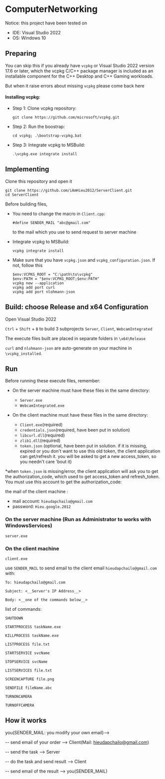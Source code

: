 # ComputerNetworking
Notice: this project have been tested on
  + IDE: Visual Studio 2022
  + OS: Windows 10

## Preparing

You can skip this if you already have `vcpkg` or 
Visual Studio 2022 version 17.6 or later, which the vcpkg C/C++ package manager is included as an installable component for 
the C++ Desktop and C++ Gaming workloads.

But when it raise errors about missing `vcpkg` please come back here

#### Installing vcpkg:

+ Step 1: Clone vcpkg repository:

	```git clone https://github.com/microsoft/vcpkg.git```

+ Step 2: Run the boostrap: 

	```cd vcpkg; .\bootstrap-vcpkg.bat```

+ Step 3: Integrate vcpkg to MSBuild:

  	```.\vcpkg.exe integrate install```


## Implementing
Clone this repository and open it

```
git clone https://github.com/iAmHieu2012/ServerClient.git
cd ServerClient
```
Before building files, 

  + You need to change the macro in `Client.cpp`:

      `#define SENDER_MAIL "abc@gmail.com"`
    
    to the mail which you use to send request to server machine

  + Integrate vcpkg to MSBuild:
	```
 	vcpkg integrate install
	```

  + Make sure that you have `vcpkg.json` and `vcpkg_configuration.json`. If not, follow this
    ```
    $env:VCPKG_ROOT = "C:\path\to\vcpkg"
    $env:PATH = "$env:VCPKG_ROOT;$env:PATH"
    vcpkg new --application
    vcpkg add port curl
    vcpkg add port nlohmann-json
    ```   

## Build: choose Release and x64 Configuration
Open Visual Studio 2022

`Ctrl` + `Shift` + `B`  to build 3 subprojects `Server`, `Client`, `WebcamIntegrated`

The execute files built are placed in separate folders in `\x64\Release`

`curl` and `nlohmann-json` are auto-generate on your machine in `\vcpkg_installed`.

## Run
Before running these execute files, remember:
- On the server machine must have these files in the same directory:
	+ `Server.exe`
	+ `WebcamIntegrated.exe`

- On the client machine must have these files in the same directory:
	+ `Client.exe`(required)
  	+ `credentials.json`(required, have been put in solution)
  	+ `libcurl.dll`(required)
  	+ `zlib1.dll`(required)
  	+ `token.json` (optional, have been put in solution. if it is missing, expired or you don't want to use this old token, the client application can get/refresh it. you will be asked to get a new access_token, so you needn't care 'bout it)

*when `token.json` is missing/error, the client application will ask you to get the authorization_code, which used to get access_token and refresh_token.
You must use this account to get the authorization_code:

the mail of the client machine :

- mail account: `hieudapchailo@gmail.com`
- password: `Hieu.google.2012`

### On the server machine (Run as Administrator to works with WindowsServices)
```
server.exe
```
### On the client machine
```
client.exe
```

use `SENDER_MAIL` to send email to the client email `hieudapchailo@gmail.com` with:

	To: hieudapchailo@gmail.com

	Subject: <__Server's IP Address__>

	Body: <__one of the commands below__>

list of commands:

`SHUTDOWN`

`STARTPROCESS taskName.exe`

`KILLPROCESS taskName.exe`

`LISTPROCESS file.txt`

`STARTSERVICE svcName`

`STOPSERVICE svcName`

`LISTSERVICES file.txt`

`SCREENCAPTURE file.png`

`SENDFILE fileName.abc`

`TURNONCAMERA`

`TURNOFFCAMERA`

## How it works

you(SENDER_MAIL: you modify your own email)-->

-- send email of your order -->  Client(Mail: hieudapchailo@gmail.com)

-- send the task -->  Server

-- do the task and send result -->  Client

-- send email of the result -->  you(SENDER_MAIL)



